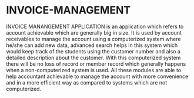 # INVOICE-MANAGEMENT

INVOICE MANANGEMENT APPLICATION
is an application which refers to account achievable which are generally big in size. It is used by account receivables to manage the account using a computerized system where he/she can add new data, advanced search helps in this system which would keep track of the students using the customer number and also a detailed description about the customer. With this computerized system there will be no loss of  record or member record which generally happens when a non-computerized system is used. All these modules are able to help accountant achievable to manage the account with more convenience and in a more efficient way as compared to systems which are not computerized.
